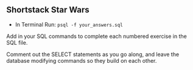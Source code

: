 ## Shortstack Star Wars

- In Terminal Run: ``psql -f your_answers.sql``

Add in your SQL commands to complete each numbered exercise in the SQL file. 

Comment out the SELECT statements as you go along, and leave the database modifying commands so they build on each other.

